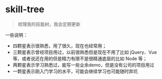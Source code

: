 # skill-tree
> 梳理我的技能树，我会定期更新

一些说明：
- 四颗星表示很熟悉，用了很久，现在也经常用；
- 三颗星表示曾经项目用过，以前很熟悉但是现在不用了比如 jQuery、Vue 等，或者说还在用的但是精力有限不是很精通底层的比如 Node 等；
- 两颗星表示学习熟悉过，能写一些业余demo，但是没有公司的项目用过
- 一颗星表示刚入门学习的水平，可能会继续学习也可能随时弃坑
